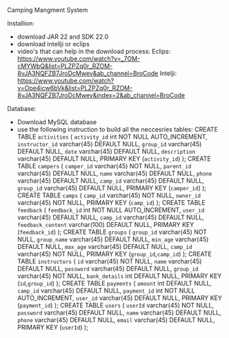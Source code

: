 Camping Mangment System 

Installion: 
  - download JAR 22 and SDK 22.0
  - download intellji or eclips
  - video's that can help in the download process:
    Eclips: https://www.youtube.com/watch?v=_7OM-cMYWbQ&list=PLZPZq0r_RZOM-8vJA3NQFZB7JroDcMwev&ab_channel=BroCode
    Intelji: https://www.youtube.com/watch?v=Ope4icw6bVk&list=PLZPZq0r_RZOM-8vJA3NQFZB7JroDcMwev&index=2&ab_channel=BroCode

Database:
  - Download MySQL database
  - use the following instruction to build all the neccesries tables:
     CREATE TABLE `activities` (
          `activity_id` int NOT NULL AUTO_INCREMENT,
          `instructor_id` varchar(45) DEFAULT NULL,
          `group_id` varchar(45) DEFAULT NULL,
          `date` varchar(45) DEFAULT NULL,
          `description` varchar(45) DEFAULT NULL,
          PRIMARY KEY (`activity_id`)
        );
    CREATE TABLE `campers` (
        `camper_id` varchar(45) NOT NULL,
        `parent_id` varchar(45) DEFAULT NULL,
        `name` varchar(45) DEFAULT NULL,
        `phone` varchar(45) DEFAULT NULL,
        `camp_id` varchar(45) DEFAULT NULL,
        `group_id` varchar(45) DEFAULT NULL,
        PRIMARY KEY (`camper_id`)
    );
    CREATE TABLE `camps` (
        `camp_id` varchar(45) NOT NULL,
        `owner_id` varchar(45) NOT NULL,
        PRIMARY KEY (`camp_id`)
      );
    CREATE TABLE `feedback` (
        `feedback_id` int NOT NULL AUTO_INCREMENT,
        `user_id` varchar(45) DEFAULT NULL,
        `camp_id` varchar(45) DEFAULT NULL,
        `feedback_content` varchar(100) DEFAULT NULL,
        PRIMARY KEY (`feedback_id`)
      );
    CREATE TABLE `groups` (
        `group_id` varchar(45) NOT NULL,
        `group_name` varchar(45) DEFAULT NULL,
        `min_age` varchar(45) DEFAULT NULL,
        `max_age` varchar(45) DEFAULT NULL,
        `camp_id` varchar(45) NOT NULL,
        PRIMARY KEY (`group_id`,`camp_id`)
      );
    CREATE TABLE `instructors` (
        `id` varchar(45) NOT NULL,
        `name` varchar(45) DEFAULT NULL,
        `password` varchar(45) DEFAULT NULL,
        `group_id` varchar(45) NOT NULL,
        `bank_details` int DEFAULT NULL,
        PRIMARY KEY (`id`,`group_id`)
      );
    CREATE TABLE `payments` (
        `amount` int DEFAULT NULL,
        `camp_id` varchar(45) DEFAULT NULL,
        `payment_id` int NOT NULL AUTO_INCREMENT,
        `user_id` varchar(45) DEFAULT NULL,
        PRIMARY KEY (`payment_id`)
      );
    CREATE TABLE `users` (
        `userId` varchar(45) NOT NULL,
        `password` varchar(45) DEFAULT NULL,
        `name` varchar(45) DEFAULT NULL,
        `phone` varchar(45) DEFAULT NULL,
        `email` varchar(45) DEFAULT NULL,
        PRIMARY KEY (`userId`)
      );
    
